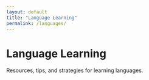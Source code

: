 ```yaml
---
layout: default
title: "Language Learning"
permalink: /languages/
---
```


# Language Learning

Resources, tips, and strategies for learning languages.
